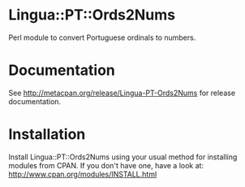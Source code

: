 # Lingua::PT::Ords2Nums

Perl module to convert Portuguese ordinals to numbers.

# Documentation

See http://metacpan.org/release/Lingua-PT-Ords2Nums for release documentation.

# Installation

Install Lingua::PT::Ords2Nums using your usual method for installing modules from CPAN. If you don't have one, have a look at: http://www.cpan.org/modules/INSTALL.html